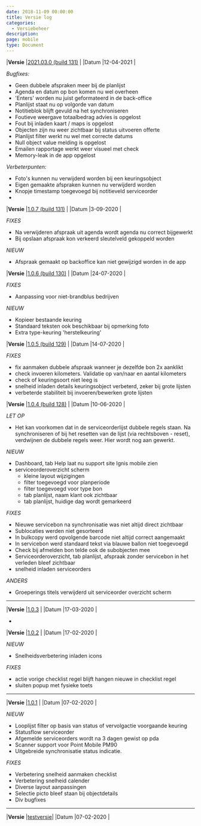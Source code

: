 ```yaml
---
date: 2018-11-09 00:00:00
title: Versie log
categories:
  - Versiebeheer
description:
page: mobile
type: Document
---
```



|**Versie** |[2021.03.0 (build 131)](http://apk4umobile.v2.ignissoftware.nl/apkupdates/mobilev2/Ignis.2021030.apk) | |Datum |12-04-2021 |

*Bugfixes:*

* Geen dubbele afspraken meer bij de planlijst
* Agenda en datum op bon komen nu wel overheen
* 'Enters' worden nu juist geformateerd in de back-office
* Planlijst staat nu op volgorde van datum
* Notitieblok blijft gevuld na het synchroniseren
* Foutieve weergave totaalbedrag advies is opgelost
* Fout bij inladen kaart / maps is opgelost
* Objecten zijn nu weer zichtbaar bij status uitvoeren offerte
* Planlijst filter werkt nu wel met correcte datums
* Null object value melding is opgelost
* Emailen rapportage werkt weer visueel met check
* Memory-leak in de app opgelost

*Verbeterpunten:*

* Foto's kunnen nu verwijderd worden bij een keuringsobject
* Eigen gemaakte afspraken kunnen nu verwijderd worden
* Knopje timestamp toegevoegd bij notitieveld serviceorder
*

|**Versie** |[1.0.7 (build 131)](http://apk4umobile.v2.ignissoftware.nl/apkupdates/mobilev2/Ignis.1007.apk) | |Datum |3-09-2020 |

*FIXES*
* Na verwijderen afspraak uit agenda wordt agenda nu correct bijgewerkt
* Bij opslaan afspraak kon verkeerd sleutelveld gekoppeld worden  

*NIEUW*  
* Afspraak gemaakt op backoffice kan niet gewijzigd worden in de app


|**Versie** |[1.0.6 (build 130)](http://apk4umobile.v2.ignissoftware.nl/apkupdates/mobilev2/Ignis.1006.apk) | |Datum |24-07-2020 |

*FIXES*
* Aanpassing voor niet-brandblus bedrijven

*NIEUW*  
* Kopieer bestaande keuring
* Standaard teksten ook beschikbaar bij opmerking foto
* Extra type-keuring 'herstelkeuring'


|**Versie** |[1.0.5 (build 129)](http://apk4umobile.v2.ignissoftware.nl/apkupdates/mobilev2/Ignis.1005.apk) | |Datum |14-07-2020 |

*FIXES*  
* fix aanmaken dubbele afspraak wanneer je dezelfde bon 2x aanklikt
* check invoeren kilometers. Validatie op van/naar en aantal kilometers
* check of keuringsoort niet leeg is
* snelheid inladen details keuringsobject verbeterd, zeker bij grote lijsten
* verbeterde stabiliteit bij invoeren/bewerken grote lijsten



|**Versie** |[1.0.4 (build 128)](http://apk4umobile.v2.ignissoftware.nl/apkupdates/mobilev2/Ignis.1004.apk) | |Datum |10-06-2020 |

*LET OP*
* Het kan voorkomen dat in de serviceorderlijst dubbele regels staan. Na synchroniseren of bij het resetten van de lijst (via rechtsboven <i class="fas fa-ellipsis-v"></i> - reset), verdwijnen de dubbele regels weer. Hier wordt nog aan gewerkt.

*NIEUW*
* Dashboard, tab Help laat nu support site Ignis mobile zien
* serviceorderoverzicht scherm 
  * kleine layout wijzigingen
  * filter toegevoegd voor planperiode
  * filter toegevoegd voor type bon
  * tab planlijst, naam klant ook zichtbaar
  * tab planlijst, huidige dag wordt gemarkeerd

*FIXES*  
* Nieuwe servicebon na synchronisatie was niet altijd direct zichtbaar
* Sublocaties werden niet gesorteerd
* In bulkcopy werd opvolgende barcode niet altijd correct aangemaakt
* In servicebon werd standaard tekst via blauwe ballon niet toegevoegd
* Check bij afmelden bon telde ook de subobjecten mee
* Serviceorderoverzicht, tab planlijst, afspraak zonder servicebon in het verleden bleef zichtbaar
* snelheid inladen serviceorders
  
*ANDERS*
* Groeperings titels verwijderd uit serviceorder overzicht scherm


***

|**Versie** |[1.0.3](http://apk4umobile.v2.ignissoftware.nl/apkupdates/mobilev2/Ignis.1003.apk) | |Datum |17-03-2020 |


*   


|**Versie** |[1.0.2](http://apk4umobile.v2.ignissoftware.nl/apkupdates/mobilev2/Ignis.apk) | |Datum |17-02-2020 |
  
*NIEUW*  
* Snelheidsverbetering inladen icons

*FIXES*  
* actie vorige checklist regel blijft hangen nieuwe in checklist regel
* sluiten popup met fysieke toets 
***
|**Versie** |[1.0.1](http://apk4umobile.v2.ignissoftware.nl/apkupdates/mobilev2/Ignis.1001.apk) | |Datum |07-02-2020 |
  
  *NIEUW*
* Looplijst filter op basis van status of vervolgactie voorgaande keuring
* Statusflow serviceorder
* Afgemelde serviceorders wordt na 3 dagen gewist op pda
* Scanner support voor Point Mobile PM90
* Uitgebreide synchronisatie status indicatie.

*FIXES*
* Verbetering snelheid aanmaken checklist
* Verbetering snelheid calender
* Diverse layout aanpassingen
* Selectie picto bleef staan bij objectdetails
* Div bugfixes
***



|**Versie** |[testversie](http://apk4umobile.v2.ignissoftware.nl/apkupdates/mobilev2/Ignis.test.apk)| |Datum |07-02-2020 |
